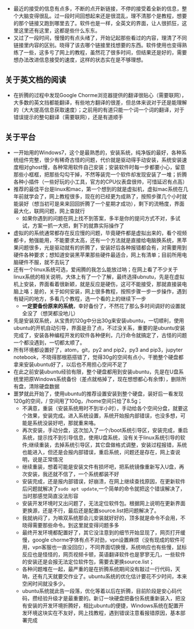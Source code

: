 - 最近的接受的信息有点多，不断的点开新链接，不停的接受着全新的信息，整个大脑变得很乱。过一段时间回想起来还是很混乱，理不清那个是教程，想要的那个链接又跑到哪里去了。软件也是一样，全英文的界面，让人很抓狂，这里这里还有这里，这都是些什么东东。
- 又过了一段时间，慢慢的有点头绪了，开始记起那些看过的内容，理清了不同链接里内容的区别。晓得了该去哪个链接里找想要的东西。软件使用也变得熟练了一些，这多亏了网上的教程，虽然花了很多时间，但结果还是好的，需要想办法改进信息接受的速度，这样的状态实在是不够理想。

## 关于英文档的阅读

- 在折腾的过程中发现Google Chorme浏览器提供的翻译很贴心（需要联网），大多数的英文挡都能翻译，有些地方翻译的很差，但总体来说对于还是能理解的（大大提高信息获取速度）；之前用的有道只能一个词一个词的翻译，对于错误提示的整句翻译（需要联网），还是有道顺手

## 关于平台

- 一开始用的Windows7，这个是最熟悉的，安装系统，纯净版的最好，各种系统组件完整，很少有稀奇古怪的问题，代价就是驱动得手动安装，系统安装速度相对ghost慢，各种常用软件自己安装；安装软件时每一步都要小心，留意那些小框框，把那些勾勾干掉，不然等装完一个软件却发现安装了一堆；折腾各种小插件（一些好玩的小工具，官方的CPU仪表盘很帅，可惜延迟有点高）
- 推荐的最佳平台是linux和mac，第一个想到的就是虚拟机，虚拟mac系统在几年前就学会了，网上教程很多，现在的已经更为成熟了，按照步骤几个小时就能装好（想当初可是来来回回折腾了一个星期才成功），剩下的流畅度，界面最大化，联网问题，网上查就行
  - 如果你遇到的问题在网上找不到答案，多半是你的提问方式不对，多试试，方案一抓一大把，剩下的就靠实际操作了
- 虚拟的的系统通常都存在反应慢的问题，毕竟硬件都是虚拟出来的，看个视频都卡，勉强能用，不能要求太高，还有一个方法就是直接给电脑换系统，黑苹果问题很多，光是驱动就有的折腾了，安装好后各种报错都会有，对需要用到硬件各种要求；想知道安装黑苹果那些硬件最适合，网上有清单；目前所用电脑硬件不服，就不去玩了
- 还有一个linux系统可选，爱闹腾的我怎么能放过呐；在网上看了不少关于linux系统的相关说明，大体上有了一个了解，最终选择ubnutu，先是在虚拟机上安装，界面看着很新颖，就是反应是硬伤，这可不能接受，那就直接装电脑上咯；是的，关于如何安装，网上很多教程，按照步骤一步一步操作，遇到有疑问的地方，多看几个教程，选一个看的上的继续下一步
  - **一定要备份原来的系统**，幸好备份了，不然花了那么多时间调好的设置就全没了（想哭都没地儿）
- 先是安装双系统，从宝贵的120g中分出30g来安装ubuntu，一切顺利，使用ubuntu的开机自动引导，界面是丑了点，不过没关系，重要的是ubuntu安装完成了，安装各种编程开发的软件各种便利，几行命令就搞定了，古怪的问题一个都没遇到，一切都太顺了。
- 所有环境都设置好了，atom，git，py2 and pip2，py3 and pip3，jupyter notebook，不晓得那根筋搭错了，觉得30g的空间有点小，干脆整个硬盘都拿来安装ubuntu好了，以后也不用担心空间不足了
- 在此之前安装ubuntu经验有限，整个硬盘都用到安装ubuntu，先是在U盘系统里把原Windows系统备份（差点就格掉了，现在想想都心有余悸），删除所有盘，清除硬盘数据
- 噩梦就此开始了，使用ubuntu的推荐设置安装到整个硬盘，装好后一看发现120g的空间，/ 空间用了100g，/home空间只给了8.5g；
  - 不满意，重装（安装系统用时不到半小时），手动给各个空间分盘，就要这个效果，安装完成。进入系统设置，系统开始报内部错误，也没多想，可能是系统没装好吧，那就重来咯。
  - 再次安装，手动分盘，这次加入了一个/boot系统引导区，安装完成，重启系统，提示找不到引导信息，使用U盘系统，没有关于linux系统引导的软件;继续重装，去掉系统引导区，其它盘做格式调整，安装过程报错，系统也能进入，但还是会报内部错误，重启系统，问题还是存在，网上查说明，说是正常情况
  - 继续重装，想着可能是安装文件有损坏吧，把系统镜像重新写入U盘，再次安装，我还就不信了，一个系统都装不好
  - 安装完成，还是报内部错误，好崩溃，在网上继续查找原因，在更新软件后问题就解决了`sudo apt update`,一个简单的命令就把这个错误解决了，当时那感觉简直没法形容
  - 安装开发环境时又出问题了，无法定位软件包。根据网上说明在更新界面更换源，还是不行，最后还是配置source.list把问题解决了。
  - 我就纳闷了，为嘛双系统那会儿安装就好好的，顶多就是命令不会用，不晓得需要那些命令。到这里就变得问题多多
  - 最终开发环境都配置好了，其它没注意到的细节开始显现了，网页打开缓慢，google chorme字体有点不对劲，vpn设置麻烦（没有现成的软件可用，vpn客服也一直没回应），不同界面切换慢，系统响应也有些慢，鼠标反应也是怪怪的，网页视频卡顿，英语翻译软件也是寥寥无几，一些软件的安装还是会报无法定位软件包，需要去更换source.list；
  - 各种问题堆在一起，最严重的是在折腾系统期间没有敲过一行代码，天呐，还有几天就要交作业了。ubuntu系统的优化估计要花不少时间，本来空闲时间就没多少。
  - ubuntu系统就此告一段落，优化等着以后在折腾，目前阶段是安心码代码，攒经验升级才是最重要的。新订一块硬盘把备份系统重新装入，把没有安装的开发环境折腾好，相比ubuntu的便捷，Windows系统在配置开发环境这块实在不友好，网上找教程，遇到错误注意看报错原因，基本部署完成
